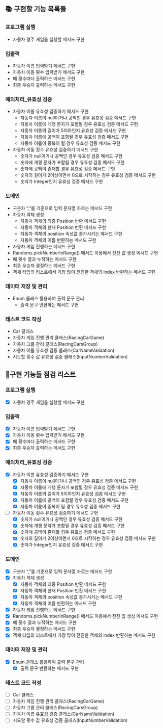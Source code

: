 ## 📚 구현할 기능 목록들

### 프로그램 실행

- 자동차 경주 게임을 실행할 메서드 구현

### 입출력

- 자동차 이름 입력받기 메서드 구현
- 자동차 이동 횟수 입력받기 메서드 구현
- 매 횟수마다 출력하는 메서드 구현
- 최종 우승자 출력하는 메서드 구현

### 예외처리_유효성 검증

- 자동차 이름 유효성 검증하기 메서드 구현
    - 자동차 이름이 null이거나 공백인 경우 유효성 검증 메서드 구현
    - 자동차 이름에 개행 문자가 포함될 경우 유효성 검증 메서드 구현
    - 자동차 이름의 길이가 5이하인지 유효성 검증 메서드 구현
    - 자동차 이름에 공백이 포함될 경우 유효성 검증 메서드 구현
    - 자동차 이름이 중복이 될 경우 유효성 검증 메서드 구현
- 자동차 이동 횟수 유효성 검증하기 메서드 구현
    - 숫자가 null이거나 공백인 경우 유효성 검증 메서드 구현
    - 숫자에 개행 문자가 포함될 경우 유효성 검증 메서드 구현
    - 숫자에 공백이 존재할 경우 유효성 검증 메서드 구현
    - 숫자의 길이가 2이상이면서 0으로 시작하는 경우 유효성 검증 메서드 구현
    - 숫자가 Integer인지 유효성 검증 메서드 구현

### 도메인

- 구분자 “,”를 기준으로 입력 문자열 자르는 메서드 구현
- 자동차 객체 생성
    - 자동차 객체의 최종 Position 반환 메서드 구현
    - 자동차 객체의 현재 Position 반환 메서드 구현
    - 자동차 객체의 position 속성값 증가시키는 메서드 구현
    - 자동차 객체의 이름 반환하는 메서드 구현
- 자동차 게임 진행하는 메서드 구현
- Randoms.pickNumberInRange() 메서드 이용해서 전진 값 생성 메서드 구현
- 매 횟수 결과 누적하는 메서드 구현
- 최종 우승자 결정하는 메서드 구현
- 객체 타입의 리스트에서 가장 많이 전진한 객체의 index 반환하는 메서드 구현

### 데이터 저장 및 관리

- Enum 클래스 활용하여 출력 문구 관리
    - 출력 문구 반환하는 메서드 구현

### 테스트 코드 작성

- Car 클래스
- 자동차 게임 진행 관리 클래스(RacingCarGame)
- 자동차 그룹 관리 클래스(RacingCarsGroup)
- 자동차 이름 유효성 검증 클래스(CarNameValidation)
- 시도할 횟수 값 유효성 검증 클래스(InputNumberValidation)

## 📝구현 기능들 점검 리스트

### 프로그램 실행

- [X]  자동차 경주 게임을 실행할 메서드 구현

### 입출력

- [X]  자동차 이름 입력받기 메서드 구현
- [X]  자동차 이동 횟수 입력받기 메서드 구현
- [X]  매 횟수마다 출력하는 메서드 구현
- [X]  최종 우승자 출력하는 메서드 구현

### 예외처리_유효성 검증

- [X]  자동차 이름 유효성 검증하기 메서드 구현
    - [X]  자동차 이름이 null이거나 공백인 경우 유효성 검증 메서드 구현
    - [X]  자동차 이름에 개행 문자가 포함될 경우 유효성 검증 메서드 구현
    - [X]  자동차 이름의 길이가 5이하인지 유효성 검증 메서드 구현
    - [X]  자동차 이름에 공백이 포함될 경우 유효성 검증 메서드 구현
    - [X]  자동차 이름이 중복이 될 경우 유효성 검증 메서드 구현
- [ ]  자동차 이동 횟수 유효성 검증하기 메서드 구현
    - [X]  숫자가 null이거나 공백인 경우 유효성 검증 메서드 구현
    - [X]  숫자에 개행 문자가 포함될 경우 유효성 검증 메서드 구현
    - [X]  숫자에 공백이 존재할 경우 유효성 검증 메서드 구현
    - [X]  숫자의 길이가 2이상이면서 0으로 시작하는 경우 유효성 검증 메서드 구현
    - [X]  숫자가 Integer인지 유효성 검증 메서드 구현

### 도메인

- [X]  구분자 “,”를 기준으로 입력 문자열 자르는 메서드 구현
- [X]  자동차 객체 생성
    - [X]  자동차 객체의 최종 Position 반환 메서드 구현
    - [X]  자동차 객체의 현재 Position 반환 메서드 구현
    - [X]  자동차 객체의 position 속성값 증가시키는 메서드 구현
    - [X]  자동차 객체의 이름 반환하는 메서드 구현
- [X]  자동차 게임 진행하는 메서드 구현
- [X]  Randoms.pickNumberInRange() 메서드 이용해서 전진 값 생성 메서드 구현
- [X]  매 횟수 결과 누적하는 메서드 구현
- [X]  최종 우승자 결정하는 메서드 구현
- [X]  객체 타입의 리스트에서 가장 많이 전진한 객체의 index 반환하는 메서드 구현

### 데이터 저장 및 관리

- [X]  Enum 클래스 활용하여 출력 문구 관리
    - [X]  출력 문구 반환하는 메서드 구현

### 테스트 코드 작성

- [ ]  Car 클래스
- [ ]  자동차 게임 진행 관리 클래스(RacingCarGame)
- [ ]  자동차 그룹 관리 클래스(RacingCarsGroup)
- [ ]  자동차 이름 유효성 검증 클래스(CarNameValidation)
- [ ]  시도할 횟수 값 유효성 검증 클래스(InputNumberValidation)